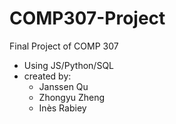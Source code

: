 # COMP307-Project
Final Project of COMP 307
* Using JS/Python/SQL
* created by: 
  * Janssen Qu
  * Zhongyu Zheng
  * Inès Rabiey
